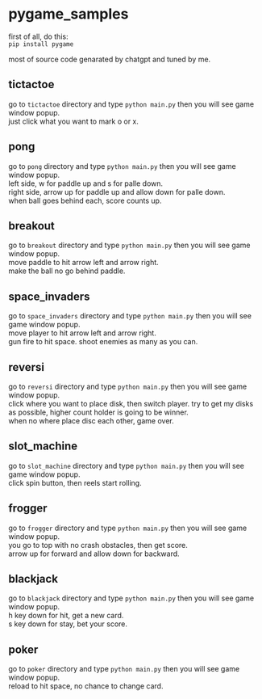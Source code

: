 # pygame_samples

first of all, do this:  
`pip install pygame`

most of source code genarated by chatgpt and tuned by me.

## tictactoe
go to `tictactoe` directory and type `python main.py` then you will see game window popup.  
just click what you want to mark o or x.  

## pong
go to `pong` directory and type `python main.py` then you will see game window popup.  
left side, w for paddle up and s for palle down.  
right side, arrow up for paddle up and allow down for palle down.  
when ball goes behind each, score counts up.  

## breakout
go to `breakout` directory and type `python main.py` then you will see game window popup.  
move paddle to hit arrow left and arrow right.  
make the ball no go behind paddle.  

## space_invaders
go to `space_invaders` directory and type `python main.py` then you will see game window popup.  
move player to hit arrow left and arrow right.  
gun fire to hit space.
shoot enemies as many as you can.  

## reversi
go to `reversi` directory and type `python main.py` then you will see game window popup.  
click where you want to place disk, then switch player. 
try to get my disks as possible, higher count holder is going to be winner.   
when no where place disc each other, game over.  

## slot_machine
go to `slot_machine` directory and type `python main.py` then you will see game window popup.  
click spin button, then reels start rolling. 

## frogger
go to `frogger` directory and type `python main.py` then you will see game window popup.  
you go to top with no crash obstacles, then get score.  
arrow up for forward and allow down for backward.  

## blackjack
go to `blackjack` directory and type `python main.py` then you will see game window popup.  
h key down for hit, get a new card.  
s key down for stay, bet your score.  

## poker
go to `poker` directory and type `python main.py` then you will see game window popup.  
reload to hit space, no chance to change card.  
